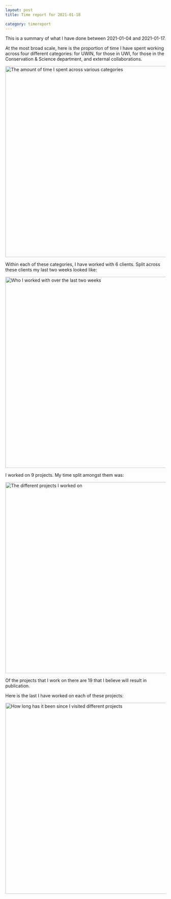 ```yaml
---
layout: post
title: Time report for 2021-01-18

category: timereport
---
```



This is a summary of what I have done between 2021-01-04 and 2021-01-17.

At the most broad scale, here is the proportion of time I have spent working across four different categories: for UWIN, for those in UWI, for those in the Conservation & Science department, and external collaborations.

<img src='{{site.baseurl}}/images/2021-01-18_category_plot.jpg' alt='The amount of time I spent across various categories' width='600' height='600'>

Within each of these categories, I have worked with 6 clients. Split across these clients my last two weeks looked like:

<img src='{{site.baseurl}}/images/2021-01-18_client_plot.jpg' alt='Who I worked with over the last two weeks' width='600' height='600'>

I worked on 9 projects. My time split amongst them was:

<img src='{{site.baseurl}}/images/2021-01-18_project_plot.jpg' alt='The different projects I worked on' width='600' height='600'>

Of the projects that I work on there are 19 that I believe will result in publication.

Here is the last I have worked on each of these projects:

<img src='{{site.baseurl}}/images/2021-01-18_weeks_since.jpg' alt='How long has it been since I visited different projects' width='600' height='600'>

